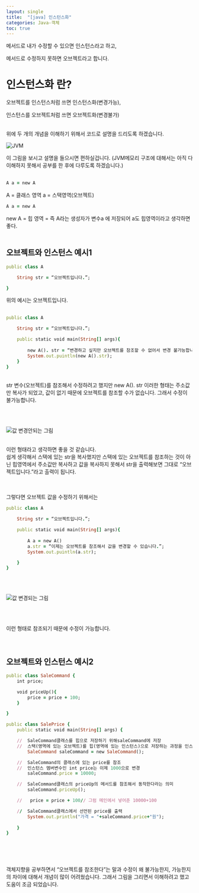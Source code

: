 ```yaml
---
layout: single
title:  "[java] 인스턴스화"
categories: Java-객체
toc: true
---
```


메서드로 내가 수정할 수 있으면 인스턴스라고 하고,

메서드로 수정하지 못하면 오브젝트라고 합니다.
<br/>

# 인스턴스화 란? #
오브젝트를 인스턴스처럼 쓰면 인스턴스화(변경가능),

인스턴스를 오브젝트처럼 쓰면 오브젝트화(변경불가)
<br/><br/>


위에 두 개의 개념을 이해하기 위해서 코드로 설명을 드리도록 하겠습니다.

 ![JVM](https:/images/2023-03-16-Thread/jvm.JPG) 

이 그림을 보시고 설명을 들으시면 편하실겁니다. (JVM메모리 구조에 대해서는 아직 다 이해하지 못해서 공부를 한 후에 다루도록 하겠습니다.)
<br/><br/>

```ruby
A a = new A
```

A = 클래스 영역
a = 스택영역(오브젝트)
<br/>

```ruby
A a = new A
```

new A = 힙 영역 = 즉 A라는 생성자가 변수a 에 저장되어 a도 힙영역이라고 생각하면 좋다.
<br/><br/>

## 오브젝트와 인스턴스 예시1 ##

```ruby
public class A

	String str = “오브젝트입니다.”;

}
```

위의 예시는 오브젝트입니다.
<br/><br/>

```ruby
public class A

	String str = “오브젝트입니다.”;

	public static void main(String[] args){
	
		new A(). str = “변경하고 싶지만 오브젝트를 참조할 수 없어서 변경 불가능합니다.”;
		System.out.puintln(new A().str);
	}
}
```
<br/>
str 변수(오브젝트)를 참조해서 수정하려고 했지만 new A(). str 이러한 형태는 주소값만 복사가 되었고, 값이 없기 때문에 오브젝트를 참조할 수가 없습니다. 그래서 수정이 불가능합니다.

<br/><br/>

 ![값 변경안되는 그림](https:/images/2023-03-19-instance/주소값%20수정안됨.JPG) 

<br/>
이런 형태라고 생각하면 좋을 것 같습니다. 

<br/>
쉽게 생각해서 스택에 있는 str을 복사했지만 스택에 있는 오브젝트를 참조하는 것이 아닌 힙영역에서 주소값만 복사하고 값을 복사하지 못해서 str을 출력해보면 그대로 “오브젝트입니다.”라고 출력이 됩니다.

<br/><br/>
그렇다면 오브젝트 값을 수정하기 위해서는 

```ruby
public class A

	String str = “오브젝트입니다.”;

	public static void main(String[] args){
	
		A a = new A()
		a.str = “이제는 오브젝트를 참조해서 값을 변경할 수 있습니다.”;
		System.out.puintln(a.str);

	}
}
```

<br/><br/>

 ![값 변경되는 그림](https:/images/2023-03-19-instance/값%20변경됨.JPG)

<br/><br/>

이런 형태로 참조되기 때문에 수정이 가능합니다.
<br/><br/><br/>




## 오브젝트와 인스턴스 예시2 ##

```ruby
public class SaleCommand {
	int price;	

	void priceUp(){
		price = price + 100;
	}

}
```

```ruby
public class SalePrice {
	public static void main(String[] args) {

	//	SaleCommand클래스를 힙으로 저장하기 위해saleCommand에 저장
	//	스택(영역에 있는 오브젝트)를 힙(영역에 있는 인스턴스)으로 저장하는 과정을 인스턴스 화라고 함
		SaleCommand saleCommand = new SaleCommand();

	//	SaleCommand의 클래스에 있는 price를 참조
	//	인스턴스 멤버변수인 int price는 이제 1000으로 변경
		saleCommand.price = 10000;

	//	SaleCommand클래스의 priceUp의 메서드를 참조해서 동작한다라는 의미	
		saleCommand.priceUp();

	//	 price = price + 100// 그럼 메인에서 넣어준 10000+100

	//	SaleCommand클래스에서 선언된 price를 출력
		System.out.println("가격 = "+saleCommand.price+"원");
	
	}
}
```
<br/><br/><br/>

객체지향을 공부하면서 “오브젝트를 참조한다”는 말과 수정이 왜 불가능한지, 가능한지의 차이에 대해서 개념이 많이 어려웠습니다. 그래서 그림을 그리면서 이해하려고 했고 도움이 조금 되었습니다.
<br/>
